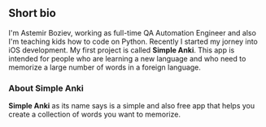 ## Short bio

I'm Astemir Boziev, working as full-time QA Automation Engineer and also I'm teaching kids how to code on Python. Recently I started my jorney into iOS development. My first project is called **Simple Anki**. This app is intended for people who are learning a new language and who need to memorize a large number of words in a foreign language.

### About Simple Anki

**Simple Anki** as its name says is a simple and also free app that helps you create a collection of words you want to memorize.

